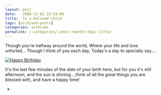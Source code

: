 ```yaml
---
layout: post
date:	2008-11-02 23:54:00
title:  To a beloved child
tags: [archived-posts]
categories: archives
permalink: /:categories/:year/:month/:day/:title/
---
```

Though you're halfway around the world,
Where your life and love unfurled...
Though I think of you each day,
Today's a day to specially say....



<a href="http://s297.photobucket.com/albums/mm205/depontis/?action=view&current=IMG_2512.jpg" target="_blank"><img src="http://i297.photobucket.com/albums/mm205/depontis/IMG_2512.jpg" border="0" alt="Happy Birthday"></a>


It's the last few minutes of the date of your birth here, but for you it's still afternoon, and the sun is shining....think of all the great things you are blessed with, and have a happy time!




*
